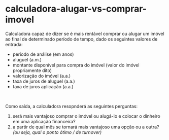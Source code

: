 # calculadora-alugar-vs-comprar-imovel
Calculadora capaz de dizer se é mais rentável comprar ou alugar um imóvel ao final de determinado período de tempo, dado os seguintes valores de entrada:

- período de análise (em anos)
- aluguel (a.m.)
- montante disponível para compra do imóvel (valor do imóvel propriamente dito)
- valorização do imóvel (a.a.)
- taxa de juros de aluguel (a.a.)
- taxa de juros aplicação (a.a.)

&nbsp;

Como saída, a calculadora resopnderá as seguintes perguntas:
1. será mais vantajoso comprar o imóvel ou alugá-lo e colocar o dinheiro em uma aplicação financeira?
2. a partir de qual mês se tornará mais vantajoso uma opção ou a outra? *(ou seja, qual o ponto ótimo / de turnover)*
